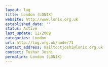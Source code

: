 ```yaml
---
layout: lug
title: London (LONIX)
website: http://www.lonix.org.uk
established_date: ''
status: Active
last_update: 12/2009
categories: London
url: http://lug.org.uk/node/71
contact_address: mailto:tjoshi@lonix.org.uk
contact: Tushar Joshi
permalink: London (LONIX)
---
```

